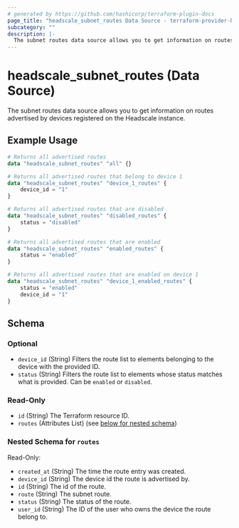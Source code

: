 ```yaml
---
# generated by https://github.com/hashicorp/terraform-plugin-docs
page_title: "headscale_subnet_routes Data Source - terraform-provider-headscale"
subcategory: ""
description: |-
  The subnet routes data source allows you to get information on routes advertised by devices registered on the Headscale instance.
---
```


# headscale_subnet_routes (Data Source)

The subnet routes data source allows you to get information on routes advertised by devices registered on the Headscale instance.

## Example Usage

```terraform
# Returns all advertised routes
data "headscale_subnet_routes" "all" {}

# Returns all advertised routes that belong to device 1
data "headscale_subnet_routes" "device_1_routes" {
    device_id = "1"
}

# Returns all advertised routes that are disabled
data "headscale_subnet_routes" "disabled_routes" {
    status = "disabled"
}

# Returns all advertised routes that are enabled
data "headscale_subnet_routes" "enabled_routes" {
    status = "enabled"
}

# Returns all advertised routes that are enabled on device 1
data "headscale_subnet_routes" "device_1_enabled_routes" {
    status = "enabled"
    device_id = "1"
}
```

<!-- schema generated by tfplugindocs -->
## Schema

### Optional

- `device_id` (String) Filters the route list to elements belonging to the device with the provided ID.
- `status` (String) Filters the route list to elements whose status matches what is provided. Can be `enabled` or `disabled`.

### Read-Only

- `id` (String) The Terraform resource ID.
- `routes` (Attributes List) (see [below for nested schema](#nestedatt--routes))

<a id="nestedatt--routes"></a>
### Nested Schema for `routes`

Read-Only:

- `created_at` (String) The time the route entry was created.
- `device_id` (String) The device id the route is advertised by.
- `id` (String) The id of the route.
- `route` (String) The subnet route.
- `status` (String) The status of the route.
- `user_id` (String) The ID of the user who owns the device the route belong to.
